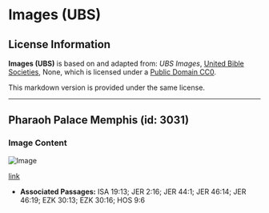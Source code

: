 # Images (UBS)

## License Information

**Images (UBS)** is based on and adapted from: _UBS Images_, [United Bible Societies](https://unitedbiblesocieties.org/), None, which is licensed under a [Public Domain CC0](https://creativecommons.org/public-domain/cc0/).

This markdown version is provided under the same license.



--------------------------------

## Pharaoh Palace Memphis (id: 3031)

### Image Content

![Image](https://cdn.aquifer.bible/aquifer-content/resources/Media/WEB-0711_pharaoh_palace_memphis.jpg)

[link](https://cdn.aquifer.bible/aquifer-content/resources/Media/WEB-0711_pharaoh_palace_memphis.jpg)

* **Associated Passages:** ISA 19:13; JER 2:16; JER 44:1; JER 46:14; JER 46:19; EZK 30:13; EZK 30:16; HOS 9:6

